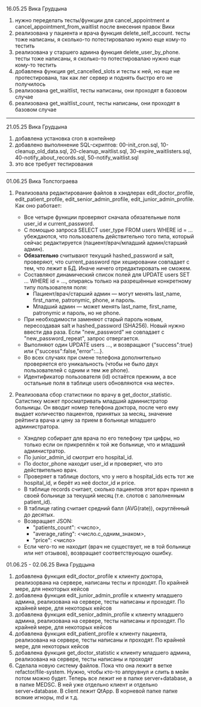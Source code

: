 16.05.25 
Вика Грудцына
1. нужно переделать тесты/функции для cancel_appointment и cancel_appointment_from_waitlist после внесения правок Вики
2. реализована у пациента и врача функция delete_self_account. тесты тоже написаны, я сколько-то потестировалаю нужно еще кому-то тестить
3. реализована у старшего админа функция delete_user_by_phone. тесты тоже написаны, я сколько-то потестировалаю нужно еще кому-то тестить
4. добавлена функция get_cancelled_slots и тесты к ней, но еще не протестирована, так как лег сервер и поднять быстро его не получилось
5. реализована get_waitlist, тесты написаны, они проходят в базовом случае
6. реализована get_waitlist_count, тесты написаны, они проходят в базовом случае

---
21.05.25 
Вика Грудцына
1. добавлена установка cron в контейнер
2. добавлено выполннение SQL-скриптов: 00-init_cron.sql, 10-cleanup_old_data.sql, 20-cleanup_waitlist.sql, 30-expire_waitlisters.sql, 40-notify_about_records.sql, 50-notify_waitlist.sql
3. это все требует тестирования

---
01.06.25
Вика Толстограева
1. Реализовала редактирование файлов в хэндлерах edit_doctor_profile, edit_patient_profile, edit_senior_admin_profile, edit_junior_admin_profile. Как оно работает:
    - Все четыре функции проверяют сначала обязательные поля user_id и current_password.
    - С помощью запроса SELECT user_type FROM users WHERE id = … убеждаются, что пользователь действительно того типа, который сейчас редактируется (пациент/врач/младший админ/старший админ).
    - **Обязательно** считывают текущий hashed_password и salt, проверяют, что current_password при хешировании совпадает с тем, что лежит в БД. Иначе ничего отредактировать не сможем.
    - Составляют динамический список полей для UPDATE users SET … WHERE id = …, опираясь только на разрешённые конкретному типу пользователя поля:
        - Пациент/врач/старший админ — могут менять last_name, first_name, patronymic, phone, и пароль.
        - Младший админ — может менять last_name, first_name, patronymic и пароль, но не phone.
    - При необходимости заменяют старый пароль новым, пересоздавая salt и hashed_password (SHA256). Новый нужно ввести два раза. Если "new_password" не совпадает с "new_password_repeat", запрос отвергается.
    - Выполняют один UPDATE users …, и возвращают {"success":true} или {"success":false,"error":…}.
    - Во всех случаях при смене телефона дополнительно проверяется его уникальность (чтобы не было двух пользователей с одним и тем же phone).
    - Идентификатор пользователя (id) остаётся прежним, а все остальные поля в таблице users обновляются «на месте».

2. Реализовала сбор статистики по врачу в get_doctor_statistic. Сатистику может просматривать младший администратор больницы. Он вводит номер телефона доктора, после чего ему выдает количество пациентов, принятых за месяц, значение рейтинга врача и цену за прием в больнице младшего администратора. 
    - Хэндлер собирает для врача по его телефону три цифры, но только если он прикреплён к той же больнице, что и младший администратор.
    - По junior_admin_id смотрит его hospital_id.
    - По doctor_phone находит user_id и проверяет, что это действительно врач.
    - Проверяет в таблице doctors, что у него в hospital_ids есть тот же hospital_id, и берёт из неё doctor_id и price.
    - В таблице records считает, сколько пациентов этот врач принял в своей больнице за текущий месяц (т.е. слотов с заполненным patient_id).
    - В таблице rating считает средний балл (AVG(rate)), округлённый до десятых.
    - Возвращает JSON:
       - "patients_count": <число>,
       - "average_rating": <число.с_одним_знаком>,
       - "price": <число>
    - Если чего-то не находит (врач не существует, не в той больнице или нет отзывов), возвращает соответствующую ошибку.

01.06.25 - 02.06.25 Вика Грудцына
1) добавлена функция edit_doctor_profile к клиенту доктора, реализорвана на сервере, написаны тесты и проходят. По крайней мере, для некоторых кейсов
2) добавлена функция edit_junior_admin_profile к клиенту младшего админа, реализована на сервере, тесты написаны и проходят. По крайней мере, для некоторых кейсов
3) добавлена функция edit_senior_admin_profile к клиенту младшего админа, реализована на сервере, тесты написаны и проходят. По крайней мере, для некоторых кейсов
4) добавлена функция edit_patient_profile к клиенту пациента, реализована на сервере, тесты написаны и проходят. По крайней мере, для некоторых кейсов
5) добавлена функция get_doctor_statistic к клиенту младшего админа, реализована на сервере, тесты написаны и проходят
6) Сделала новую систему файлов. Пока что она лежит в ветке refactor/file-system. Нужно, чтобы кто-то аппрувнул и слить в мейн потом можно будет.
Теперь все лежит не в папке server+database, а в папке MEDSC. В ней уже отдельно клиент и отдельно server+database. В client лежит QtApp. В корневой папке папке всякие игноры, md и т.д.